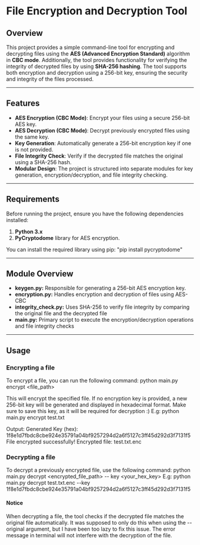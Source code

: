 # File Encryption and Decryption Tool

## Overview

This project provides a simple command-line tool for encrypting and decrypting files using the **AES (Advanced Encryption Standard)** algorithm in **CBC mode**. Additionally, the tool provides functionality for verifying the integrity of decrypted files by using **SHA-256 hashing**. The tool supports both encryption and decryption using a 256-bit key, ensuring the security and integrity of the files processed.

---

## Features

- **AES Encryption (CBC Mode)**: Encrypt your files using a secure 256-bit AES key.
- **AES Decryption (CBC Mode)**: Decrypt previously encrypted files using the same key.
- **Key Generation**: Automatically generate a 256-bit encryption key if one is not provided.
- **File Integrity Check**: Verify if the decrypted file matches the original using a SHA-256 hash.
- **Modular Design**: The project is structured into separate modules for key generation, encryption/decryption, and file integrity checking.

---

## Requirements

Before running the project, ensure you have the following dependencies installed:

1. **Python 3.x**
2. **PyCryptodome** library for AES encryption.

You can install the required library using pip:
"pip install pycryptodome"

---

## Module Overview
- **keygen.py:** Responsible for generating a 256-bit AES encryption key.
- **encryption.py:** Handles encryption and decryption of files using AES-CBC
- **integrity_check.py:** Uses SHA-256 to verify file integrity by comparing the original file and the decrypted file
- **main.py:** Primary script to execute the encryption/decryption operations and file integrity checks

---

## Usage
### Encrypting a file
To encrypt a file, you can run the following command:
python main.py encrypt <file_path>

This will encrypt the specified file. If no encryption key is provided, a new 256-bit key will be generated and displayed in hexadecimal format. Make sure to save this key, as it will be required for decryption :)
E.g:
python main.py encrypt test.txt

Output:
Generated Key (hex): 1f8e1d7fbdc8cbe924e35791a04bf9257294d2a6f5127c3ff45d292d3f7131f5
File encrypted successfully! Encrypted file: test.txt.enc

### Decrypting a file
To decrypt a previously encrypted file, use the following command:
python main.py decrypt <encrypted_file_path> -- key <your_hex_key>
E.g:
python main.py decrypt test.txt.enc --key 1f8e1d7fbdc8cbe924e35791a04bf9257294d2a6f5127c3ff45d292d3f7131f5

#### Notice 
When decrypting a file, the tool checks if the decrypted file matches the original file automatically. It was supposed to only do this when using the --original argument, but I have been too lazy to fix this issue. The error message in terminal will not interfere with the decryption of the file.  
